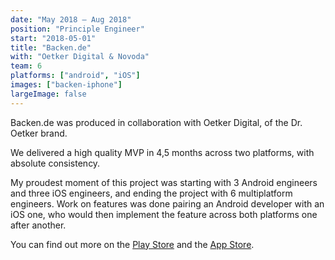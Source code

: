 ```yaml
---
date: "May 2018 – Aug 2018"
position: "Principle Engineer"
start: "2018-05-01"
title: "Backen.de"
with: "Oetker Digital & Novoda"
team: 6
platforms: ["android", "iOS"]
images: ["backen-iphone"]
largeImage: false
---
```

Backen.de was produced in collaboration with Oetker Digital, of the Dr. Oetker brand.

We delivered a high quality MVP in 4,5 months across two platforms, with absolute consistency. 

My proudest moment of this project was starting with 3 Android engineers and three iOS engineers, and ending the project with 6 multiplatform engineers. Work on features was done pairing an Android developer with an iOS one, who would then implement the feature across both platforms one after another.

You can find out more on the [Play Store](https://play.google.com/store/apps/details?id=com.oetkerdigital.backen&hl=en&gl=US) and the [App Store](https://apps.apple.com/de/app/backen-de/id1441944766).